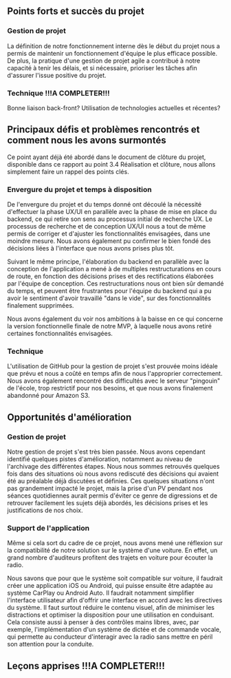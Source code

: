 ## Points forts et succès du projet

### Gestion de projet

La définition de notre fonctionnement interne dès le début du projet nous a permis de maintenir un fonctionnement d'équipe le plus efficace possible. De plus, la pratique d'une gestion de projet agile a contribué à notre capacité à tenir les délais, et si nécessaire, prioriser les tâches afin d'assurer l'issue positive du projet. 

### Technique !!!A COMPLETER!!!

Bonne liaison back-front? Utilisation de technologies actuelles et récentes? 

## Principaux défis et problèmes rencontrés et comment nous les avons surmontés

Ce point ayant déjà été abordé dans le document de clôture du projet, disponible dans ce rapport au point 3.4 Réalisation et clôture, nous allons simplement faire un rappel des points clés. 

### Envergure du projet et temps à disposition

De l'envergure du projet et du temps donné ont découlé la nécessité d'effectuer la phase UX/UI en parallèle avec la phase de mise en place du backend, ce qui retire son sens au processus initial de recherche UX. Le processus de recherche et de conception UX/UI nous a tout de même permis de corriger et d'ajuster les fonctionnalités envisagées, dans une moindre mesure. Nous avons également pu confirmer le bien fondé des décisions liées à l'interface que nous avons prises plus tôt. 

Suivant le même principe, l'élaboration du backend en parallèle avec la conception de l'application a mené à de multiples restructurations en cours de route, en fonction des décisions prises et des rectifications élaborées par l'équipe de conception. Ces restructurations nous ont bien sûr demandé du temps, et peuvent être frustrantes pour l'équipe du backend qui a pu avoir le sentiment d'avoir travaillé "dans le vide", sur des fonctionnalités finalement supprimées.

Nous avons également du voir nos ambitions à la baisse en ce qui concerne la version fonctionnelle finale de notre MVP, à laquelle nous avons retiré certaines fonctionnalités envisagées. 

### Technique

L'utilisation de GitHub pour la gestion de projet s'est prouvée moins idéale que prévu et nous a coûté en temps afin de nous l'approprier correctement. Nous avons également rencontré des difficultés avec le serveur "pingouin" de l'école, trop restrictif pour nos besoins, et que nous avons finalement abandonné pour Amazon S3.

## Opportunités d'amélioration

### Gestion de projet

Notre gestion de projet s'est très bien passée. Nous avons cependant identifié quelques pistes d'amélioration, notamment au niveau de l'archivage des différentes étapes. Nous nous sommes retrouvés quelques fois dans des situations où nous avons rediscuté des décisions qui avaient été au préalable déjà discutées et définies. Ces quelques situations n'ont pas grandement impacté le projet, mais la prise d'un PV pendant nos séances quotidiennes aurait permis d'éviter ce genre de digressions et de retrouver facilement les sujets déjà abordés, les décisions prises et les justifications de nos choix. 

### Support de l'application

Même si cela sort du cadre de ce projet, nous avons mené une réflexion sur la compatibilité de notre solution sur le système d'une voiture. En effet, un grand nombre d'auditeurs profitent des trajets en voiture pour écouter la radio. 

Nous savons que pour que le système soit compatible sur voiture, il faudrait créer une application iOS ou Android, qui puisse ensuite être adaptée au système CarPlay ou Android Auto. Il faudrait notamment simplifier l'interface utilisateur afin d'offrir une interface en accord avec les directives du système. Il faut surtout réduire le contenu visuel, afin de minimiser les distractions et optimiser la disposition pour une utilisation en conduisant. Cela consiste aussi à penser à des contrôles mains libres, avec, par exemple, l'implémentation d'un système de dictée et de commande vocale, qui permette au conducteur d'interagir avec la radio sans mettre en péril son attention pour la conduite. 

## Leçons apprises !!!A COMPLETER!!!